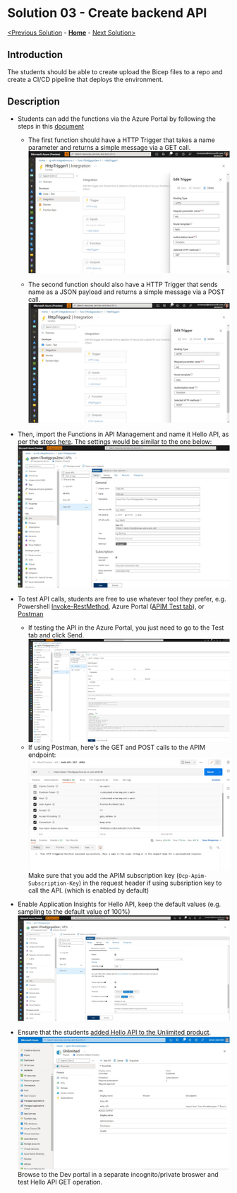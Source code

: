# Solution 03 - Create backend API

[<Previous Solution](./Solution-02.md) - **[Home](../readme.md)** - [Next Solution>](./Solution-04.md)

## Introduction

The students should be able to create upload the Bicep files to a repo and create a CI/CD pipeline that deploys the environment.


## Description
- Students can add the functions via the Azure Portal by following the steps in this [document](https://docs.microsoft.com/en-us/azure/azure-functions/functions-create-serverless-api)
    - The first function should have a HTTP Trigger that takes a name parameter and returns a simple message via a GET call. 
        ![Function with HTTP Trigger - GET](./images/Solution03_Hello_GET_Function.jpg)

    - The second function should also have a HTTP Trigger that sends name as a JSON payload and returns a simple message via a POST call. 
        ![Function with HTTP Trigger - POST](./images/Solution03_Hello_POST_Function.jpg)

- Then, import the Functions in API Management and name it Hello API, as per the steps [here](https://docs.microsoft.com/en-us/azure/api-management/import-function-app-as-api).  The settings would be similar to the one below:
  ![Import Hello API to APIM](./images/Solution03_Import_Hello_API_APIM.jpg)

- To test API calls, students are free to use whatever tool they prefer, e.g. Powershell [Invoke-RestMethod](https://docs.microsoft.com/en-us/powershell/module/microsoft.powershell.utility/invoke-restmethod?view=powershell-7.2), Azure Portal ([APIM Test tab](https://docs.microsoft.com/en-us/azure/.api-management/import-function-app-as-api#test-in-azure-portal)), or [Postman](https://www.postman.com/)
    - If testing the API in the Azure Portal, you just need to go to the Test tab and click Send.
        ![Test Hello API in the Azure Portal](./images/Solution03_Test_HelloAPI_Azure_Portal.jpg)
    - If using Postman, here's the GET and POST calls to the APIM endpoint:
        ![Test Hello API in Postman 1](./images/Solution03_Test_HelloAPI_Postman.jpg)
      Make sure that you add the APIM subscription key (```Ocp-Apim-Subscription-Key```) in the request header if using subsription key to call the API. (which is enabled by default)

- Enable Application Insights for Hello API, keep the default values (e.g. sampling to the default value of 100%)
    ![Enable AppInsights in APIM](./images/Solution03_Enable_AppInsights_APIM.jpg)

- Ensure that the students [added Hello API to the Unlimited product](https://docs.microsoft.com/en-us/azure/api-management/api-management-howto-add-products?tabs=azure-portal#add-apis-to-a-product).
    ![Add Hello API to Unlimited Product](./images/Solution03_Add_HelloAPI_to_Unlimited.jpg)
  Browse to the Dev portal in a separate incognito/private broswer and test Hello API GET operation.  